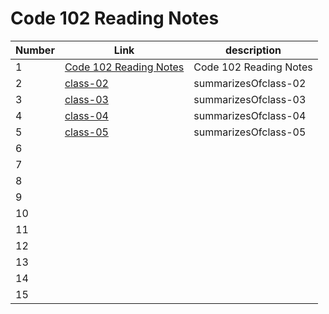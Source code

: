 # Code 102 Reading Notes
| Number      | Link        |description |
| ----------- | ----------- |------------|
| 1           |[Code 102 Reading Notes](https://ali-19901110.github.io/reading-notes/Code%20102%20Reading%20Notes)|Code 102 Reading Notes|
| 2           |[class-02](https://ali-19901110.github.io/reading-notes/summarizesOfclass-02)| summarizesOfclass-02|
| 3           |[class-03](https://ali-19901110.github.io/reading-notes/summarizesOfclass-03)| summarizesOfclass-03|
| 4           |[class-04](https://ali-19901110.github.io/reading-notes/summarizesOfclass-04)| summarizesOfclass-04|
| 5           |[class-05](https://ali-19901110.github.io/reading-notes/summarizesOfclass-05)| summarizesOfclass-05|
| 6           |         |                        |
| 7           |         |                        |
| 8           |         |                        |
| 9           |         |                        |
| 10          |         |                        |
| 11          |         |                        |
| 12          |         |                        |
| 13          |         |                        |
| 14          |         |                        |
| 15          |         |                        |
